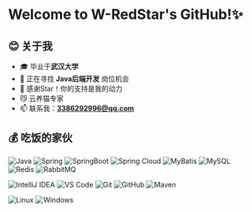 # Welcome to W-RedStar's GitHub!✨

## 😊 关于我
- 🎓 毕业于**武汉大学**
- 💼 正在寻找 **Java后端开发** 岗位机会
- 💖 感谢Star！你的支持是我的动力
- 😼 云养猫专家
- 📫 联系我：**3386292996@qq.com**

## 💰 吃饭的家伙

![Java](https://img.shields.io/badge/Java-ED8B00?style=flat&logo=openjdk&logoColor=white)
![Spring](https://img.shields.io/badge/Spring-6DB33F?style=flat&logo=spring&logoColor=white)
![SpringBoot](https://img.shields.io/badge/Spring_Boot-6DB33F?style=flat&logo=springboot&logoColor=white)
![Spring Cloud](https://img.shields.io/badge/Spring_Cloud-6DB33F?style=flat&logo=spring&logoColor=white)
![MyBatis](https://img.shields.io/badge/MyBatis-000000?style=flat&logo=data:image/svg+xml;base64,PHN2Zy...[自定义图标])
![MySQL](https://img.shields.io/badge/MySQL-4479A1?style=flat&logo=mysql&logoColor=white)
![Redis](https://img.shields.io/badge/Redis-DC382D?style=flat&logo=redis&logoColor=white)
![RabbitMQ](https://img.shields.io/badge/RabbitMQ-FF6600?style=flat&logo=rabbitmq&logoColor=white)

![IntelliJ IDEA](https://img.shields.io/badge/IntelliJ_IDEA-000000?style=flat&logo=intellijidea&logoColor=white)
![VS Code](https://img.shields.io/badge/VS_Code-007ACC?style=flat&logo=visualstudiocode&logoColor=white)
![Git](https://img.shields.io/badge/Git-F05032?style=flat&logo=git&logoColor=white)
![GitHub](https://img.shields.io/badge/GitHub-181717?style=flat&logo=github&logoColor=white)
![Maven](https://img.shields.io/badge/Maven-C71A36?style=flat&logo=apachemaven&logoColor=white)

![Linux](https://img.shields.io/badge/Linux-FCC624?style=flat&logo=linux&logoColor=black)
![Windows](https://img.shields.io/badge/Windows-0078D6?style=flat&logo=windows&logoColor=black)


<!--
**W-RedStar/W-RedStar** is a ✨ _special_ ✨ repository because its `README.md` (this file) appears on your GitHub profile.

Here are some ideas to get you started:

- 🔭 I’m currently working on ...
- 🌱 I’m currently learning ...
- 👯 I’m looking to collaborate on ...
- 🤔 I’m looking for help with ...
- 💬 Ask me about ...
- 📫 How to reach me: ...
- 😄 Pronouns: ...
- ⚡ Fun fact: ...
-->
